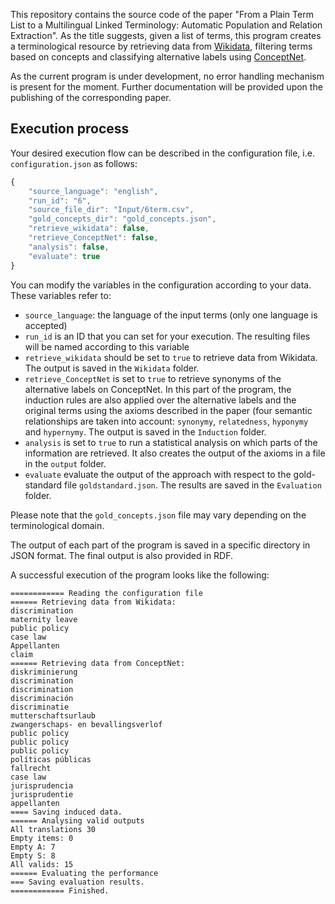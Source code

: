 This repository contains the source code of the paper "From a Plain Term List to a Multilingual Linked Terminology: Automatic Population and Relation Extraction". As the title suggests, given a list of terms, this program creates a terminological resource by retrieving data from [Wikidata](https://www.wikidata.org/), filtering terms based on concepts and classifying alternative labels using [ConceptNet](http://conceptnet.io/).


As the current program is under development, no error handling mechanism is present for the moment. Further documentation will be provided upon the publishing of the corresponding paper. 

## Execution process

Your desired execution flow can be described in the configuration file, i.e. `configuration.json` as follows:

```javascript
{
	"source_language": "english",
	"run_id": "6",
	"source_file_dir": "Input/6term.csv",
	"gold_concepts_dir": "gold_concepts.json",
	"retrieve_wikidata": false,
	"retrieve_ConceptNet": false,
	"analysis": false,
	"evaluate": true
}
```

You can modify the variables in the configuration according to your data. These variables refer to: 

- `source_language`: the language of the input terms (only one language is accepted)
- `run_id` is an ID that you can set for your execution. The resulting files will be named according to this variable
- `retrieve_wikidata` should be set to `true` to retrieve data from Wikidata. The output is saved in the `Wikidata` folder.
- `retrieve_ConceptNet` is set to `true` to retrieve synonyms of the alternative labels on ConceptNet. In this part of the program, the induction rules are also applied over the alternative labels and the original terms using the axioms described in the paper (four semantic relationships are taken into account: `synonymy`, `relatedness`, `hyponymy` and `hypernymy`. The output is saved in the `Induction` folder.
- `analysis` is set to `true` to run a statistical analysis on which parts of the information are retrieved. It also creates the output of the axioms in a file in the `output` folder. 
- `evaluate` evaluate the output of the approach with respect to the gold-standard file `goldstandard.json`. The results are saved in the `Evaluation` folder.

Please note that the `gold_concepts.json` file may vary depending on the terminological domain. 

The output of each part of the program is saved in a specific directory in JSON format. The final output is also provided in RDF. 

A successful execution of the program looks like the following: 

```
============ Reading the configuration file
====== Retrieving data from Wikidata:
discrimination
maternity leave
public policy
case law
Appellanten
claim
====== Retrieving data from ConceptNet:
diskriminierung
discrimination
discrimination
discriminación
discriminatie
mutterschaftsurlaub
zwangerschaps- en bevallingsverlof
public policy
public policy
public policy
políticas públicas
fallrecht
case law
jurisprudencia
jurisprudentie
appellanten
==== Saving induced data.
====== Analysing valid outputs
All translations 30
Empty items: 0
Empty A: 7
Empty S: 8
All valids: 15
====== Evaluating the performance
=== Saving evaluation results.
============ Finished.
```